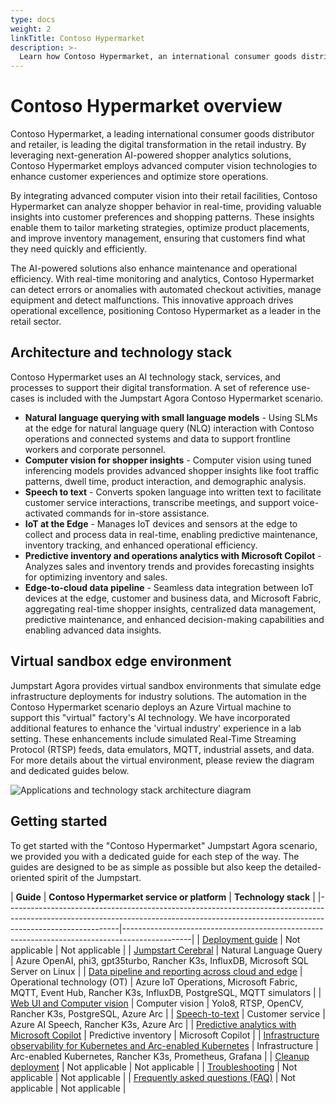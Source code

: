 ```yaml
---
type: docs
weight: 2
linkTitle: Contoso Hypermarket
description: >-
  Learn how Contoso Hypermarket, an international consumer goods distributor and retailer, implements an AI-enhanced cloud-to-edge strategy with computer vision, next-gen language models, data pipelines, Microsoft Fabric, and Azure Arc.
---
```


# Contoso Hypermarket overview

Contoso Hypermarket, a leading international consumer goods distributor and retailer, is leading the digital transformation in the retail industry. By leveraging next-generation AI-powered shopper analytics solutions, Contoso Hypermarket employs advanced computer vision technologies to enhance customer experiences and optimize store operations.

By integrating advanced computer vision into their retail facilities, Contoso Hypermarket can analyze shopper behavior in real-time, providing valuable insights into customer preferences and shopping patterns. These insights enable them to tailor marketing strategies, optimize product placements, and improve inventory management, ensuring that customers find what they need quickly and efficiently.

The AI-powered solutions also enhance maintenance and operational efficiency. With real-time monitoring and analytics, Contoso Hypermarket can detect errors or anomalies with automated checkout activities, manage equipment and detect malfunctions. This innovative approach drives operational excellence, positioning Contoso Hypermarket as a leader in the retail sector.

## Architecture and technology stack

Contoso Hypermarket uses an AI technology stack, services, and processes to support their digital transformation. A set of reference use-cases is included with the Jumpstart Agora Contoso Hypermarket scenario.

- **Natural language querying with small language models** - Using SLMs at the edge for natural language query (NLQ) interaction with Contoso operations and connected systems and data to support frontline workers and corporate personnel.
- **Computer vision for shopper insights** - Computer vision using tuned inferencing models provides advanced shopper insights like foot traffic patterns, dwell time, product interaction, and demographic analysis.
- **Speech to text** - Converts spoken language into written text to facilitate customer service interactions, transcribe meetings, and support voice-activated commands for in-store assistance.
- **IoT at the Edge** - Manages IoT devices and sensors at the edge to collect and process data in real-time, enabling predictive maintenance, inventory tracking, and enhanced operational efficiency.
- **Predictive inventory and operations analytics with Microsoft Copilot** - Analyzes sales and inventory trends and provides forecasting insights for optimizing inventory and sales.
- **Edge-to-cloud data pipeline** - Seamless data integration between IoT devices at the edge, customer and business data, and Microsoft Fabric, aggregating real-time shopper insights, centralized data management, predictive maintenance, and enhanced decision-making capabilities and enabling advanced data insights.

## Virtual sandbox edge environment

Jumpstart Agora provides virtual sandbox environments that simulate edge infrastructure deployments for industry solutions. The automation in the Contoso Hypermarket scenario deploys an Azure Virtual machine to support this "virtual" factory's AI technology. We have incorporated additional features to enhance the 'virtual industry' experience in a lab setting. These enhancements include simulated Real-Time Streaming Protocol (RTSP) feeds, data emulators, MQTT, industrial assets, and data. For more details about the virtual environment, please review the diagram and dedicated guides below.

![Applications and technology stack architecture diagram](./img/simulation_stack.png)

## Getting started

To get started with the "Contoso Hypermarket" Jumpstart Agora scenario, we provided you with a dedicated guide for each step of the way. The guides are designed to be as simple as possible but also keep the detailed-oriented spirit of the Jumpstart.

| **Guide**  | **Contoso Hypermarket service or platform** | **Technology stack** |
|----------------------------------------------------------------------------------------------------------------------------------------------------------------------------------------|-----------------------------------------------------------------------------------------------|
| [Deployment guide](../contoso_Hypermarket/deployment/) | Not applicable | Not applicable |
| [Jumpstart Cerebral](../contoso_Hypermarket/cerebral/) | Natural Language Query | Azure OpenAI, phi3, gpt35turbo, Rancher K3s, InfluxDB, Microsoft SQL Server on Linux |
| [Data pipeline and reporting across cloud and edge](../contoso_Hypermarket/data_pipeline/) | Operational technology (OT) | Azure IoT Operations, Microsoft Fabric, MQTT, Event Hub, Rancher K3s, InfluxDB, PostgreSQL, MQTT simulators |
| [Web UI and Computer vision](../contoso_Hypermarket/ai_inferencing/) | Computer vision | Yolo8, RTSP, OpenCV, Rancher K3s, PostgreSQL, Azure Arc  |
| [Speech-to-text](../contoso_Hypermarket/speech_to_text/) | Customer service  | Azure AI Speech, Rancher K3s, Azure Arc |
| [Predictive analytics with Microsoft Copilot](../contoso_Hypermarket/predictive_analytics/) | Predictive inventory | Microsoft Copilot |
| [Infrastructure observability for Kubernetes and Arc-enabled Kubernetes](../contoso_Hypermarket/observability/) | Infrastructure | Arc-enabled Kubernetes, Rancher K3s, Prometheus, Grafana  |
| [Cleanup deployment](../contoso_Hypermarket/cleanup/) | Not applicable | Not applicable |
| [Troubleshooting](../contoso_Hypermarket/troubleshooting/) | Not applicable  | Not applicable |
| [Frequently asked questions (FAQ)](../../faq/) | Not applicable  | Not applicable |
